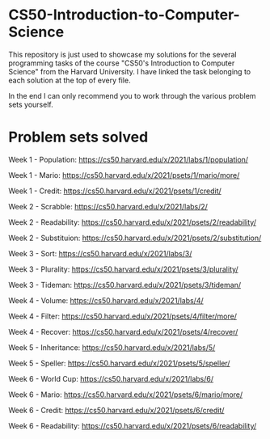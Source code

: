 # CS50-Introduction-to-Computer-Science
This repository is just used to showcase my solutions for the several programming tasks of the course "CS50's Introduction to Computer Science" from the Harvard University. 
I have linked the task belonging to each solution at the top of every file.

In the end I can only recommend you to work through the various problem sets yourself.

# Problem sets solved
Week 1 - Population: https://cs50.harvard.edu/x/2021/labs/1/population/ 

Week 1 - Mario: https://cs50.harvard.edu/x/2021/psets/1/mario/more/

Week 1 - Credit: https://cs50.harvard.edu/x/2021/psets/1/credit/

Week 2 - Scrabble: https://cs50.harvard.edu/x/2021/labs/2/

Week 2 - Readability: https://cs50.harvard.edu/x/2021/psets/2/readability/

Week 2 - Substituion: https://cs50.harvard.edu/x/2021/psets/2/substitution/

Week 3 - Sort: https://cs50.harvard.edu/x/2021/labs/3/

Week 3 - Plurality: https://cs50.harvard.edu/x/2021/psets/3/plurality/

Week 3 - Tideman: https://cs50.harvard.edu/x/2021/psets/3/tideman/

Week 4 - Volume: https://cs50.harvard.edu/x/2021/labs/4/

Week 4 - Filter: https://cs50.harvard.edu/x/2021/psets/4/filter/more/

Week 4 - Recover: https://cs50.harvard.edu/x/2021/psets/4/recover/

Week 5 - Inheritance: https://cs50.harvard.edu/x/2021/labs/5/

Week 5 - Speller: https://cs50.harvard.edu/x/2021/psets/5/speller/

Week 6 - World Cup: https://cs50.harvard.edu/x/2021/labs/6/

Week 6 - Mario: https://cs50.harvard.edu/x/2021/psets/6/mario/more/

Week 6 - Credit: https://cs50.harvard.edu/x/2021/psets/6/credit/

Week 6 - Readability: https://cs50.harvard.edu/x/2021/psets/6/readability/


